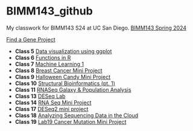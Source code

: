 # BIMM143_github
My classwork for BIMM143 S24 at UC San Diego. 
[BIMM143 Spring 2024](https://bioboot.github.io/bimm143_S24/schedule/)

[Find a Gene Project](https://github.com/lilithsadil/BIMM143_github/blob/main/Find%20a%20Gene/Find_a_Gene_Project__BIMM_143.pdf)

- **Class 5** [Data visualization using ggplot](https://github.com/lilithsadil/BIMM143_github/blob/main/Class05/Class05.md)
- **Class 6** [Functions in R](https://github.com/lilithsadil/BIMM143_github/blob/main/Class06/Class06.md)
- **Class 7** [Machine Learning 1](https://github.com/lilithsadil/BIMM143_github/blob/main/Class07/Class%207-%20Machine%20Learning%201.md)
- **Class 8** [Breast Cancer Mini Project](https://github.com/lilithsadil/BIMM143_github/blob/main/Class08/Class08.md)
- **Class 9** [Halloween Candy Mini Project](https://github.com/lilithsadil/BIMM143_github/blob/main/Class09/Class09.md)
- **Class 10** [Structural Bioinformatics (pt. 1)](https://github.com/lilithsadil/BIMM143_github/blob/main/Class10/Classs-10.pdf)
- **Class 11** [RNASeq Galaxy & Population Analysis](https://github.com/lilithsadil/BIMM143_github/blob/main/Class11/class11.md)
- **Class 13** [DESeq Lab](https://github.com/lilithsadil/BIMM143_github/blob/main/Class13/Class%2013.md)
- **Class 14** [RNA Seq Mini Project](https://github.com/lilithsadil/BIMM143_github/blob/main/Class14/Class%2014.md)
- **Class 17** [DESeq2 mini project](https://github.com/lilithsadil/BIMM143_github/blob/main/Class17/Class%2017%20Extra%20Credit.md)
- **Class 18** [Analyzing Sequencing Data in the Cloud](https://github.com/lilithsadil/BIMM143_github/blob/main/Class18/Class%2018.md)
- **Class 19** [Lab19 Cancer Mutation Mini Project]()

